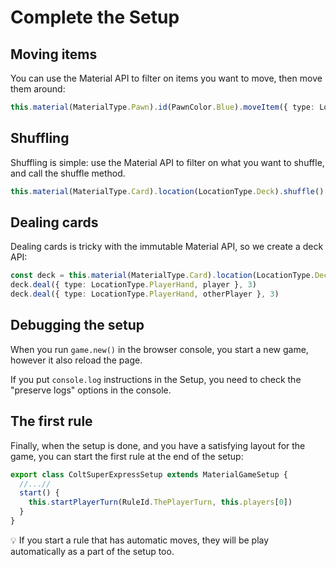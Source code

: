 # Complete the Setup

## Moving items

You can use the Material API to filter on items you want to move, then move them around:

```typescript
this.material(MaterialType.Pawn).id(PawnColor.Blue).moveItem({ type: LocationType.Whatever })
```

## Shuffling

Shuffling is simple: use the Material API to filter on what you want to shuffle, and call the shuffle method.

```typescript
this.material(MaterialType.Card).location(LocationType.Deck).shuffle()
```

## Dealing cards

Dealing cards is tricky with the immutable Material API, so we create a deck API:

```typescript
const deck = this.material(MaterialType.Card).location(LocationType.Deck).deck()
deck.deal({ type: LocationType.PlayerHand, player }, 3)
deck.deal({ type: LocationType.PlayerHand, otherPlayer }, 3)
```

## Debugging the setup

When you run `game.new()` in the browser console, you start a new game, however it also reload the page.

If you put `console.log` instructions in the Setup, you need to check the "preserve logs" options in the console.

## The first rule

Finally, when the setup is done, and you have a satisfying layout for the game, you can start the first rule at the end of the setup:

```typescript
export class ColtSuperExpressSetup extends MaterialGameSetup {
  //...//
  start() {
    this.startPlayerTurn(RuleId.ThePlayerTurn, this.players[0])
  }
}
```

:bulb: If you start a rule that has automatic moves, they will be play automatically as a part of the setup too.

